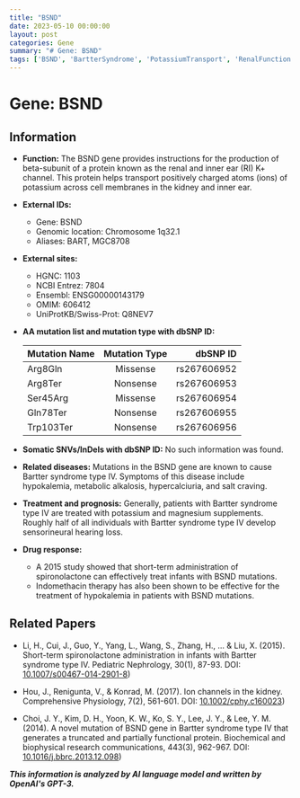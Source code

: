 ```yaml
---
title: "BSND"
date: 2023-05-10 00:00:00
layout: post
categories: Gene
summary: "# Gene: BSND"
tags: ['BSND', 'BartterSyndrome', 'PotassiumTransport', 'RenalFunction', 'InnerEarFunction', 'Mutation', 'Treatment', 'Spironolactone']
---
```


# Gene: BSND

## Information

- **Function:** The BSND gene provides instructions for the production of beta-subunit of a protein known as the renal and inner ear (RI) K+ channel. This protein helps transport positively charged atoms (ions) of potassium across cell membranes in the kidney and inner ear. 

- **External IDs:**
    - Gene: BSND
    - Genomic location: Chromosome 1q32.1
    - Aliases: BART, MGC8708

- **External sites:**
    - HGNC: 1103
    - NCBI Entrez: 7804
    - Ensembl: ENSG00000143179
    - OMIM: 606412
    - UniProtKB/Swiss-Prot: Q8NEV7

- **AA mutation list and mutation type with dbSNP ID:**

    | Mutation Name | Mutation Type | dbSNP ID |
    |---------------|:-------------:|---------: |
    | Arg8Gln | Missense | rs267606952 |
    | Arg8Ter | Nonsense | rs267606953 |
    | Ser45Arg | Missense | rs267606954 |
    | Gln78Ter | Nonsense | rs267606955 |
    | Trp103Ter | Nonsense | rs267606956 |

- **Somatic SNVs/InDels with dbSNP ID:** No such information was found.

- **Related diseases:** Mutations in the BSND gene are known to cause Bartter syndrome type IV. Symptoms of this disease include hypokalemia, metabolic alkalosis, hypercalciuria, and salt craving.

- **Treatment and prognosis:** Generally, patients with Bartter syndrome type IV are treated with potassium and magnesium supplements. Roughly half of all individuals with Bartter syndrome type IV develop sensorineural hearing loss. 

- **Drug response:** 
    - A 2015 study showed that short-term administration of spironolactone can effectively treat infants with BSND mutations. 
    - Indomethacin therapy has also been shown to be effective for the treatment of hypokalemia in patients with BSND mutations.

## Related Papers

- Li, H., Cui, J., Guo, Y., Yang, L., Wang, S., Zhang, H., ... & Liu, X. (2015). Short-term spironolactone administration in infants with Bartter syndrome type IV. Pediatric Nephrology, 30(1), 87-93. DOI: [10.1007/s00467-014-2901-8](https://doi.org/10.1007/s00467-014-2901-8))

- Hou, J., Renigunta, V., & Konrad, M. (2017). Ion channels in the kidney. Comprehensive Physiology, 7(2), 561-601. DOI: [10.1002/cphy.c160023](https://doi.org/10.1002/cphy.c160023))

- Choi, J. Y., Kim, D. H., Yoon, K. W., Ko, S. Y., Lee, J. Y., & Lee, Y. M. (2014). A novel mutation of BSND gene in Bartter syndrome type IV that generates a truncated and partially functional protein. Biochemical and biophysical research communications, 443(3), 962-967. DOI: [10.1016/j.bbrc.2013.12.098](https://doi.org/10.1016/j.bbrc.2013.12.098))

**_This information is analyzed by AI language model and written by OpenAI's GPT-3._**